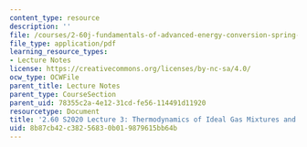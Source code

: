 ```yaml
---
content_type: resource
description: ''
file: /courses/2-60j-fundamentals-of-advanced-energy-conversion-spring-2020/8b87cb42c38256830b019879615bb64b_MIT2_60s20_lec3.pdf
file_type: application/pdf
learning_resource_types:
- Lecture Notes
license: https://creativecommons.org/licenses/by-nc-sa/4.0/
ocw_type: OCWFile
parent_title: Lecture Notes
parent_type: CourseSection
parent_uid: 78355c2a-4e12-31cd-fe56-114491d11920
resourcetype: Document
title: '2.60 S2020 Lecture 3: Thermodynamics of Ideal Gas Mixtures and Separation'
uid: 8b87cb42-c382-5683-0b01-9879615bb64b
---
```

